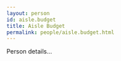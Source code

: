```yaml
---
layout: person
id: aisle.budget
title: Aisle Budget
permalink: people/aisle.budget.html
---
```


Person details...